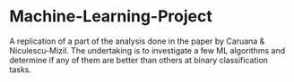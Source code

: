 # Machine-Learning-Project
A replication of a part of the analysis done in the paper by Caruana & Niculescu-Mizil. 
The undertaking is to investigate a few ML algorithms and determine if any of them are better than others at binary classification tasks.
